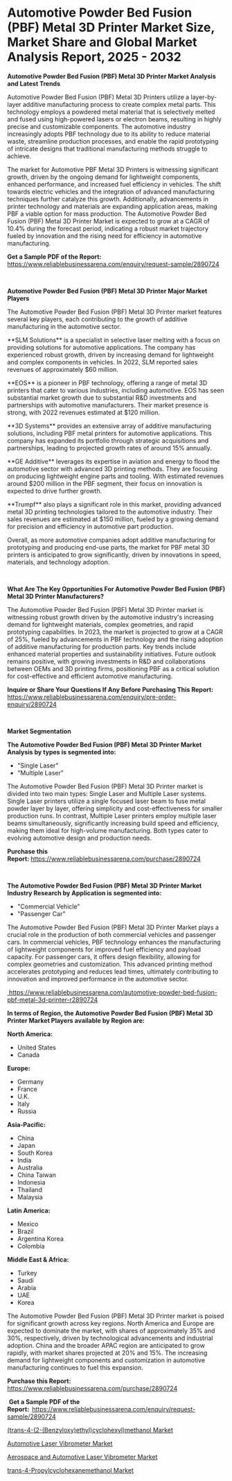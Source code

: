 <p><h1>Automotive Powder Bed Fusion (PBF) Metal 3D Printer Market Size, Market Share and Global Market Analysis Report, 2025 - 2032</h1></p><p><strong>Automotive Powder Bed Fusion (PBF) Metal 3D Printer Market Analysis and Latest Trends</strong></p>
<p><p>Automotive Powder Bed Fusion (PBF) Metal 3D Printers utilize a layer-by-layer additive manufacturing process to create complex metal parts. This technology employs a powdered metal material that is selectively melted and fused using high-powered lasers or electron beams, resulting in highly precise and customizable components. The automotive industry increasingly adopts PBF technology due to its ability to reduce material waste, streamline production processes, and enable the rapid prototyping of intricate designs that traditional manufacturing methods struggle to achieve.</p><p>The market for Automotive PBF Metal 3D Printers is witnessing significant growth, driven by the ongoing demand for lightweight components, enhanced performance, and increased fuel efficiency in vehicles. The shift towards electric vehicles and the integration of advanced manufacturing techniques further catalyze this growth. Additionally, advancements in printer technology and materials are expanding application areas, making PBF a viable option for mass production. The Automotive Powder Bed Fusion (PBF) Metal 3D Printer Market is expected to grow at a CAGR of 10.4% during the forecast period, indicating a robust market trajectory fueled by innovation and the rising need for efficiency in automotive manufacturing.</p></p>
<p><strong>Get a Sample PDF of the Report:&nbsp;</strong> <a href="https://www.reliablebusinessarena.com/enquiry/request-sample/2890724?utm_campaign=1420&utm_medium=2&utm_source=Github&utm_content=ia&utm_term=14032025&utm_id=automotive-powder-bed-fusion-pbf-metal-3d-printer">https://www.reliablebusinessarena.com/enquiry/request-sample/2890724</a></p>
<p>&nbsp;</p>
<p><strong>Automotive Powder Bed Fusion (PBF) Metal 3D Printer Major Market Players</strong></p>
<p><p>The Automotive Powder Bed Fusion (PBF) Metal 3D Printer market features several key players, each contributing to the growth of additive manufacturing in the automotive sector. </p><p>**SLM Solutions** is a specialist in selective laser melting with a focus on providing solutions for automotive applications. The company has experienced robust growth, driven by increasing demand for lightweight and complex components in vehicles. In 2022, SLM reported sales revenues of approximately $60 million.</p><p>**EOS** is a pioneer in PBF technology, offering a range of metal 3D printers that cater to various industries, including automotive. EOS has seen substantial market growth due to substantial R&D investments and partnerships with automotive manufacturers. Their market presence is strong, with 2022 revenues estimated at $120 million.</p><p>**3D Systems** provides an extensive array of additive manufacturing solutions, including PBF metal printers for automotive applications. This company has expanded its portfolio through strategic acquisitions and partnerships, leading to projected growth rates of around 15% annually.</p><p>**GE Additive** leverages its expertise in aviation and energy to flood the automotive sector with advanced 3D printing methods. They are focusing on producing lightweight engine parts and tooling. With estimated revenues around $200 million in the PBF segment, their focus on innovation is expected to drive further growth.</p><p>**Trumpf** also plays a significant role in this market, providing advanced metal 3D printing technologies tailored to the automotive industry. Their sales revenues are estimated at $150 million, fueled by a growing demand for precision and efficiency in automotive part production.</p><p>Overall, as more automotive companies adopt additive manufacturing for prototyping and producing end-use parts, the market for PBF metal 3D printers is anticipated to grow significantly, driven by innovations in speed, materials, and technology adoption.</p></p>
<p>&nbsp;</p>
<p><strong>What Are The Key Opportunities For Automotive Powder Bed Fusion (PBF) Metal 3D Printer Manufacturers?</strong></p>
<p><p>The Automotive Powder Bed Fusion (PBF) Metal 3D Printer market is witnessing robust growth driven by the automotive industry's increasing demand for lightweight materials, complex geometries, and rapid prototyping capabilities. In 2023, the market is projected to grow at a CAGR of 25%, fueled by advancements in PBF technology and the rising adoption of additive manufacturing for production parts. Key trends include enhanced material properties and sustainability initiatives. Future outlook remains positive, with growing investments in R&D and collaborations between OEMs and 3D printing firms, positioning PBF as a critical solution for cost-effective and efficient automotive manufacturing.</p></p>
<p><strong>Inquire or Share Your Questions If Any Before Purchasing This Report:</strong> <a href="https://www.reliablebusinessarena.com/enquiry/pre-order-enquiry/2890724?utm_campaign=1420&utm_medium=2&utm_source=Github&utm_content=ia&utm_term=14032025&utm_id=automotive-powder-bed-fusion-pbf-metal-3d-printer">https://www.reliablebusinessarena.com/enquiry/pre-order-enquiry/2890724</a></p>
<p>&nbsp;</p>
<p><strong>Market Segmentation</strong></p>
<p><strong>The Automotive Powder Bed Fusion (PBF) Metal 3D Printer Market Analysis by types is segmented into:</strong></p>
<p><ul><li>"Single Laser"</li><li>"Multiple Laser"</li></ul></p>
<p><p>The Automotive Powder Bed Fusion (PBF) Metal 3D Printer market is divided into two main types: Single Laser and Multiple Laser systems. Single Laser printers utilize a single focused laser beam to fuse metal powder layer by layer, offering simplicity and cost-effectiveness for smaller production runs. In contrast, Multiple Laser printers employ multiple laser beams simultaneously, significantly increasing build speed and efficiency, making them ideal for high-volume manufacturing. Both types cater to evolving automotive design and production needs.</p></p>
<p><strong>Purchase this Report:&nbsp;</strong><a href="https://www.reliablebusinessarena.com/purchase/2890724?utm_campaign=1420&utm_medium=2&utm_source=Github&utm_content=ia&utm_term=14032025&utm_id=automotive-powder-bed-fusion-pbf-metal-3d-printer">https://www.reliablebusinessarena.com/purchase/2890724</a></p>
<p>&nbsp;</p>
<p><strong>The Automotive Powder Bed Fusion (PBF) Metal 3D Printer Market Industry Research by Application is segmented into:</strong></p>
<p><ul><li>"Commercial Vehicle"</li><li>"Passenger Car"</li></ul></p>
<p><p>The Automotive Powder Bed Fusion (PBF) Metal 3D Printer Market plays a crucial role in the production of both commercial vehicles and passenger cars. In commercial vehicles, PBF technology enhances the manufacturing of lightweight components for improved fuel efficiency and payload capacity. For passenger cars, it offers design flexibility, allowing for complex geometries and customization. This advanced printing method accelerates prototyping and reduces lead times, ultimately contributing to innovation and improved performance in the automotive sector.</p></p>
<p><a href="https://www.reliablebusinessarena.com/automotive-powder-bed-fusion-pbf-metal-3d-printer-r2890724?utm_campaign=1420&utm_medium=2&utm_source=Github&utm_content=ia&utm_term=14032025&utm_id=automotive-powder-bed-fusion-pbf-metal-3d-printer">&nbsp;https://www.reliablebusinessarena.com/automotive-powder-bed-fusion-pbf-metal-3d-printer-r2890724</a></p>
<p><strong>In terms of Region, the Automotive Powder Bed Fusion (PBF) Metal 3D Printer Market Players available by Region are:</strong></p>
<p>
    <p> <strong> North America: </strong>
        <ul>
            <li>United States</li>
            <li>Canada</li>
        </ul>
        </p> 
    <p> <strong> Europe: </strong>
        <ul>
            <li>Germany</li>
            <li>France</li>
            <li>U.K.</li>
            <li>Italy</li>
            <li>Russia</li>
        </ul>
        </p> 
    <p> <strong> Asia-Pacific: </strong>
        <ul>
            <li>China</li>
            <li>Japan</li>
            <li>South Korea</li>
            <li>India</li>
            <li>Australia</li>
            <li>China Taiwan</li>
            <li>Indonesia</li>
            <li>Thailand</li>
            <li>Malaysia</li>
        </ul>
        </p> 
    <p> <strong> Latin America: </strong>
        <ul>
            <li>Mexico</li>
            <li>Brazil</li>
            <li>Argentina Korea</li>
            <li>Colombia</li>
        </ul>
        </p> 
    <p> <strong> Middle East & Africa: </strong>
        <ul>
            <li>Turkey</li>
            <li>Saudi</li>
            <li>Arabia</li>
            <li>UAE</li>
            <li>Korea</li>
        </ul>
    </p>
    </p>
<p><p>The Automotive Powder Bed Fusion (PBF) Metal 3D Printer market is poised for significant growth across key regions. North America and Europe are expected to dominate the market, with shares of approximately 35% and 30%, respectively, driven by technological advancements and industrial adoption. China and the broader APAC region are anticipated to grow rapidly, with market shares projected at 20% and 15%. The increasing demand for lightweight components and customization in automotive manufacturing continues to fuel this expansion.</p></p>
<p><strong>Purchase this Report: </strong><a href="https://www.reliablebusinessarena.com/purchase/2890724?utm_campaign=1420&utm_medium=2&utm_source=Github&utm_content=ia&utm_term=14032025&utm_id=automotive-powder-bed-fusion-pbf-metal-3d-printer">https://www.reliablebusinessarena.com/purchase/2890724</a></p>
<p>&nbsp;<strong>Get a Sample PDF of the Report:&nbsp;&nbsp;</strong><a href="https://www.reliablebusinessarena.com/enquiry/request-sample/2890724?utm_campaign=1420&utm_medium=2&utm_source=Github&utm_content=ia&utm_term=14032025&utm_id=automotive-powder-bed-fusion-pbf-metal-3d-printer">https://www.reliablebusinessarena.com/enquiry/request-sample/2890724</a></p>
<p><strong></strong></p>
<p><p><a href="https://github.com/giulyankela/Market-Research-Report-List-1/blob/main/trans-4-2-benzyloxyethylcyclohexylmethanol-market.md?utm_campaign=1420&utm_medium=2&utm_source=Github&utm_content=ia&utm_term=14032025&utm_id=automotive-powder-bed-fusion-pbf-metal-3d-printer">(trans-4-(2-(Benzyloxy)ethyl)cyclohexyl)methanol Market</a></p><p><a href="https://github.com/seyalshudae7/Market-Research-Report-List-1/blob/main/automotive-laser-vibrometer-market.md?utm_campaign=1420&utm_medium=2&utm_source=Github&utm_content=ia&utm_term=14032025&utm_id=automotive-powder-bed-fusion-pbf-metal-3d-printer">Automotive Laser Vibrometer Market</a></p><p><a href="https://github.com/oliffzillamv/Market-Research-Report-List-1/blob/main/aerospace-and-automotive-laser-vibrometer-market.md?utm_campaign=1420&utm_medium=2&utm_source=Github&utm_content=ia&utm_term=14032025&utm_id=automotive-powder-bed-fusion-pbf-metal-3d-printer">Aerospace and Automotive Laser Vibrometer Market</a></p><p><a href="https://github.com/aaryaheron0c/Market-Research-Report-List-1/blob/main/trans-4-propylcyclohexanemethanol-market.md?utm_campaign=1420&utm_medium=2&utm_source=Github&utm_content=ia&utm_term=14032025&utm_id=automotive-powder-bed-fusion-pbf-metal-3d-printer">trans-4-Propylcyclohexanemethanol Market</a></p></p>